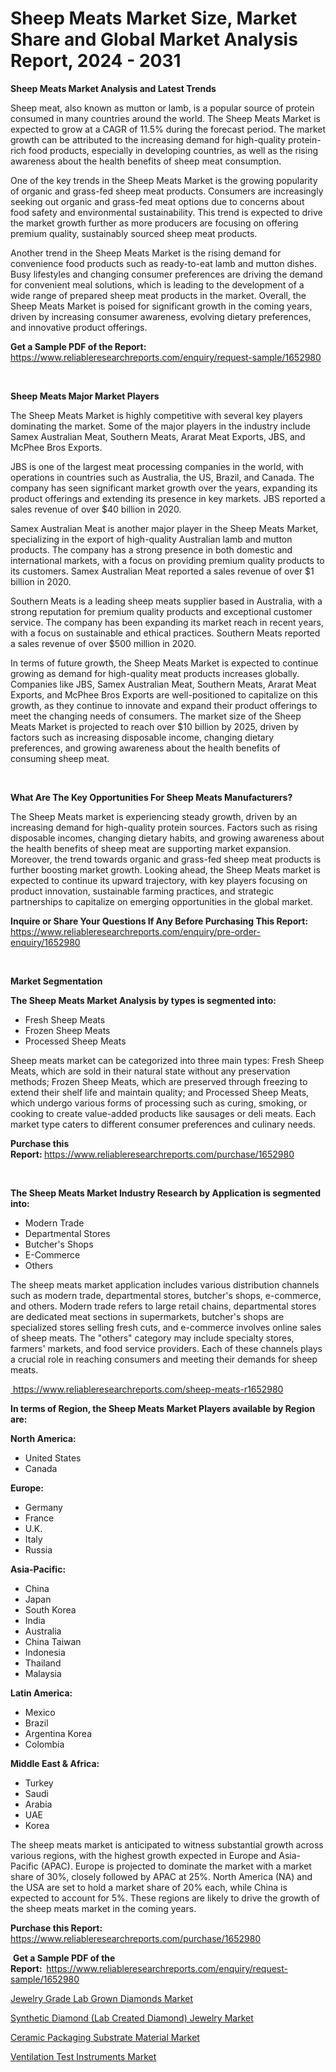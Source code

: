 <p><h1>Sheep Meats Market Size, Market Share and Global Market Analysis Report, 2024 - 2031</h1></p><p><strong>Sheep Meats Market Analysis and Latest Trends</strong></p>
<p><p>Sheep meat, also known as mutton or lamb, is a popular source of protein consumed in many countries around the world. The Sheep Meats Market is expected to grow at a CAGR of 11.5% during the forecast period. The market growth can be attributed to the increasing demand for high-quality protein-rich food products, especially in developing countries, as well as the rising awareness about the health benefits of sheep meat consumption.</p><p>One of the key trends in the Sheep Meats Market is the growing popularity of organic and grass-fed sheep meat products. Consumers are increasingly seeking out organic and grass-fed meat options due to concerns about food safety and environmental sustainability. This trend is expected to drive the market growth further as more producers are focusing on offering premium quality, sustainably sourced sheep meat products.</p><p>Another trend in the Sheep Meats Market is the rising demand for convenience food products such as ready-to-eat lamb and mutton dishes. Busy lifestyles and changing consumer preferences are driving the demand for convenient meal solutions, which is leading to the development of a wide range of prepared sheep meat products in the market. Overall, the Sheep Meats Market is poised for significant growth in the coming years, driven by increasing consumer awareness, evolving dietary preferences, and innovative product offerings.</p></p>
<p><strong>Get a Sample PDF of the Report:&nbsp;</strong> <a href="https://www.reliableresearchreports.com/enquiry/request-sample/1652980">https://www.reliableresearchreports.com/enquiry/request-sample/1652980</a></p>
<p>&nbsp;</p>
<p><strong>Sheep Meats Major Market Players</strong></p>
<p><p>The Sheep Meats Market is highly competitive with several key players dominating the market. Some of the major players in the industry include Samex Australian Meat, Southern Meats, Ararat Meat Exports, JBS, and McPhee Bros Exports. </p><p>JBS is one of the largest meat processing companies in the world, with operations in countries such as Australia, the US, Brazil, and Canada. The company has seen significant market growth over the years, expanding its product offerings and extending its presence in key markets. JBS reported a sales revenue of over $40 billion in 2020.</p><p>Samex Australian Meat is another major player in the Sheep Meats Market, specializing in the export of high-quality Australian lamb and mutton products. The company has a strong presence in both domestic and international markets, with a focus on providing premium quality products to its customers. Samex Australian Meat reported a sales revenue of over $1 billion in 2020.</p><p>Southern Meats is a leading sheep meats supplier based in Australia, with a strong reputation for premium quality products and exceptional customer service. The company has been expanding its market reach in recent years, with a focus on sustainable and ethical practices. Southern Meats reported a sales revenue of over $500 million in 2020.</p><p>In terms of future growth, the Sheep Meats Market is expected to continue growing as demand for high-quality meat products increases globally. Companies like JBS, Samex Australian Meat, Southern Meats, Ararat Meat Exports, and McPhee Bros Exports are well-positioned to capitalize on this growth, as they continue to innovate and expand their product offerings to meet the changing needs of consumers. The market size of the Sheep Meats Market is projected to reach over $10 billion by 2025, driven by factors such as increasing disposable income, changing dietary preferences, and growing awareness about the health benefits of consuming sheep meat.</p></p>
<p>&nbsp;</p>
<p><strong>What Are The Key Opportunities For Sheep Meats Manufacturers?</strong></p>
<p><p>The Sheep Meats market is experiencing steady growth, driven by an increasing demand for high-quality protein sources. Factors such as rising disposable incomes, changing dietary habits, and growing awareness about the health benefits of sheep meat are supporting market expansion. Moreover, the trend towards organic and grass-fed sheep meat products is further boosting market growth. Looking ahead, the Sheep Meats market is expected to continue its upward trajectory, with key players focusing on product innovation, sustainable farming practices, and strategic partnerships to capitalize on emerging opportunities in the global market.</p></p>
<p><strong>Inquire or Share Your Questions If Any Before Purchasing This Report:</strong> <a href="https://www.reliableresearchreports.com/enquiry/pre-order-enquiry/1652980">https://www.reliableresearchreports.com/enquiry/pre-order-enquiry/1652980</a></p>
<p>&nbsp;</p>
<p><strong>Market Segmentation</strong></p>
<p><strong>The Sheep Meats Market Analysis by types is segmented into:</strong></p>
<p><ul><li>Fresh Sheep Meats</li><li>Frozen Sheep Meats</li><li>Processed Sheep Meats</li></ul></p>
<p><p>Sheep meats market can be categorized into three main types: Fresh Sheep Meats, which are sold in their natural state without any preservation methods; Frozen Sheep Meats, which are preserved through freezing to extend their shelf life and maintain quality; and Processed Sheep Meats, which undergo various forms of processing such as curing, smoking, or cooking to create value-added products like sausages or deli meats. Each market type caters to different consumer preferences and culinary needs.</p></p>
<p><strong>Purchase this Report:&nbsp;</strong><a href="https://www.reliableresearchreports.com/purchase/1652980">https://www.reliableresearchreports.com/purchase/1652980</a></p>
<p>&nbsp;</p>
<p><strong>The Sheep Meats Market Industry Research by Application is segmented into:</strong></p>
<p><ul><li>Modern Trade</li><li>Departmental Stores</li><li>Butcher's Shops</li><li>E-Commerce</li><li>Others</li></ul></p>
<p><p>The sheep meats market application includes various distribution channels such as modern trade, departmental stores, butcher's shops, e-commerce, and others. Modern trade refers to large retail chains, departmental stores are dedicated meat sections in supermarkets, butcher's shops are specialized stores selling fresh cuts, and e-commerce involves online sales of sheep meats. The "others" category may include specialty stores, farmers' markets, and food service providers. Each of these channels plays a crucial role in reaching consumers and meeting their demands for sheep meats.</p></p>
<p><a href="https://www.reliableresearchreports.com/sheep-meats-r1652980">&nbsp;https://www.reliableresearchreports.com/sheep-meats-r1652980</a></p>
<p><strong>In terms of Region, the Sheep Meats Market Players available by Region are:</strong></p>
<p>
    <p> <strong> North America: </strong>
        <ul>
            <li>United States</li>
            <li>Canada</li>
        </ul>
        </p> 
    <p> <strong> Europe: </strong>
        <ul>
            <li>Germany</li>
            <li>France</li>
            <li>U.K.</li>
            <li>Italy</li>
            <li>Russia</li>
        </ul>
        </p> 
    <p> <strong> Asia-Pacific: </strong>
        <ul>
            <li>China</li>
            <li>Japan</li>
            <li>South Korea</li>
            <li>India</li>
            <li>Australia</li>
            <li>China Taiwan</li>
            <li>Indonesia</li>
            <li>Thailand</li>
            <li>Malaysia</li>
        </ul>
        </p> 
    <p> <strong> Latin America: </strong>
        <ul>
            <li>Mexico</li>
            <li>Brazil</li>
            <li>Argentina Korea</li>
            <li>Colombia</li>
        </ul>
        </p> 
    <p> <strong> Middle East & Africa: </strong>
        <ul>
            <li>Turkey</li>
            <li>Saudi</li>
            <li>Arabia</li>
            <li>UAE</li>
            <li>Korea</li>
        </ul>
    </p>
    </p>
<p><p>The sheep meats market is anticipated to witness substantial growth across various regions, with the highest growth expected in Europe and Asia-Pacific (APAC). Europe is projected to dominate the market with a market share of 30%, closely followed by APAC at 25%. North America (NA) and the USA are set to hold a market share of 20% each, while China is expected to account for 5%. These regions are likely to drive the growth of the sheep meats market in the coming years.</p></p>
<p><strong>Purchase this Report: </strong><a href="https://www.reliableresearchreports.com/purchase/1652980">https://www.reliableresearchreports.com/purchase/1652980</a></p>
<p>&nbsp;<strong>Get a Sample PDF of the Report:&nbsp;&nbsp;</strong><a href="https://www.reliableresearchreports.com/enquiry/request-sample/1652980">https://www.reliableresearchreports.com/enquiry/request-sample/1652980</a></p>
<p><strong></strong></p>
<p><p><a href="https://spotless-saver-8fd.notion.site/Jewelry-Grade-Lab-Grown-Diamonds-Market-Comprehensive-Assessment-by-Type-Application-and-Geograph-f1e903e396b3451884c066694d077705">Jewelry Grade Lab Grown Diamonds Market</a></p><p><a href="https://cautious-neon-760.notion.site/Synthetic-Diamond-Lab-Created-Diamond-Jewelry-Market-Size-Reveals-the-Best-Marketing-Channels-In-G-aca906243ca348f790a23c883a28169f">Synthetic Diamond (Lab Created Diamond) Jewelry Market</a></p><p><a href="https://frill-swim-3cd.notion.site/Ceramic-Packaging-Substrate-Material-Market-Report-Reveals-the-Latest-Trends-And-Growth-Opportunitie-bca033a464d1458ab63cb5520875e52d">Ceramic Packaging Substrate Material Market</a></p><p><a href="https://view.publitas.com/reportprime-1/ventilation-test-instruments-market-the-key-to-successful-business-strategy-forecast-till-2031/">Ventilation Test Instruments Market</a></p></p>